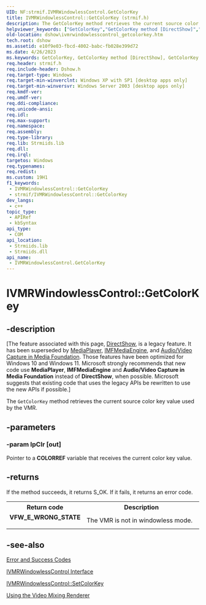 ```yaml
---
UID: NF:strmif.IVMRWindowlessControl.GetColorKey
title: IVMRWindowlessControl::GetColorKey (strmif.h)
description: The GetColorKey method retrieves the current source color key value used by the VMR.
helpviewer_keywords: ["GetColorKey","GetColorKey method [DirectShow]","GetColorKey method [DirectShow]","IVMRWindowlessControl interface","IVMRWindowlessControl interface [DirectShow]","GetColorKey method","IVMRWindowlessControl.GetColorKey","IVMRWindowlessControl::GetColorKey","IVMRWindowlessControlGetColorKey","dshow.ivmrwindowlesscontrol_getcolorkey","strmif/IVMRWindowlessControl::GetColorKey"]
old-location: dshow\ivmrwindowlesscontrol_getcolorkey.htm
tech.root: dshow
ms.assetid: e10f9e03-fbcd-4002-babc-fb028e399d72
ms.date: 4/26/2023
ms.keywords: GetColorKey, GetColorKey method [DirectShow], GetColorKey method [DirectShow],IVMRWindowlessControl interface, IVMRWindowlessControl interface [DirectShow],GetColorKey method, IVMRWindowlessControl.GetColorKey, IVMRWindowlessControl::GetColorKey, IVMRWindowlessControlGetColorKey, dshow.ivmrwindowlesscontrol_getcolorkey, strmif/IVMRWindowlessControl::GetColorKey
req.header: strmif.h
req.include-header: Dshow.h
req.target-type: Windows
req.target-min-winverclnt: Windows XP with SP1 [desktop apps only]
req.target-min-winversvr: Windows Server 2003 [desktop apps only]
req.kmdf-ver: 
req.umdf-ver: 
req.ddi-compliance: 
req.unicode-ansi: 
req.idl: 
req.max-support: 
req.namespace: 
req.assembly: 
req.type-library: 
req.lib: Strmiids.lib
req.dll: 
req.irql: 
targetos: Windows
req.typenames: 
req.redist: 
ms.custom: 19H1
f1_keywords:
 - IVMRWindowlessControl::GetColorKey
 - strmif/IVMRWindowlessControl::GetColorKey
dev_langs:
 - c++
topic_type:
 - APIRef
 - kbSyntax
api_type:
 - COM
api_location:
 - Strmiids.lib
 - Strmiids.dll
api_name:
 - IVMRWindowlessControl.GetColorKey
---
```


# IVMRWindowlessControl::GetColorKey


## -description

\[The feature associated with this page, [DirectShow](/windows/win32/directshow/directshow), is a legacy feature. It has been superseded by [MediaPlayer](/uwp/api/Windows.Media.Playback.MediaPlayer), [IMFMediaEngine](/windows/win32/api/mfmediaengine/nn-mfmediaengine-imfmediaengine), and [Audio/Video Capture in Media Foundation](windows/win32/medfound/audio-video-capture-in-media-foundation). Those features have been optimized for Windows 10 and Windows 11. Microsoft strongly recommends that new code use **MediaPlayer**, **IMFMediaEngine** and **Audio/Video Capture in Media Foundation** instead of **DirectShow**, when possible. Microsoft suggests that existing code that uses the legacy APIs be rewritten to use the new APIs if possible.\]

The <code>GetColorKey</code> method retrieves the current source color key value used by the VMR.

## -parameters

### -param lpClr [out]

Pointer to a <b>COLORREF</b> variable that receives the current color key value.

## -returns

If the method succeeds, it returns S_OK. If it fails, it returns an error code.

<table>
<tr>
<th>Return code</th>
<th>Description</th>
</tr>
<tr>
<td width="40%">
<dl>
<dt><b>VFW_E_WRONG_STATE</b></dt>
</dl>
</td>
<td width="60%">
The VMR is not in windowless mode.

</td>
</tr>
</table>

## -see-also

<a href="/windows/desktop/DirectShow/error-and-success-codes">Error and Success Codes</a>



<a href="/windows/desktop/api/strmif/nn-strmif-ivmrwindowlesscontrol">IVMRWindowlessControl Interface</a>



<a href="/windows/desktop/api/strmif/nf-strmif-ivmrwindowlesscontrol-setcolorkey">IVMRWindowlessControl::SetColorKey</a>



<a href="/windows/desktop/DirectShow/using-the-video-mixing-renderer">Using the Video Mixing Renderer</a>